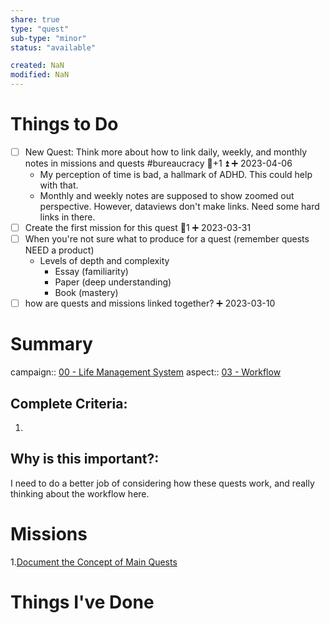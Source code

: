 ```yaml
---
share: true
type: "quest"
sub-type: "minor"
status: "available"

created: NaN 
modified: NaN
---
```

 
 
# Things to Do
- [ ] New Quest: Think more about how to link daily, weekly, and monthly notes in missions and quests  #bureaucracy 🥄+1 ⏫ ➕ 2023-04-06
	- My perception of time is bad, a hallmark of ADHD.  This could help with that.
	- Monthly and weekly notes are supposed to show zoomed out perspective.  However, dataviews don't make links.  Need some hard links in there.
- [ ] Create the first mission for this quest 🥄1 ➕ 2023-03-31
- [ ] When you're not sure what to produce for a quest (remember quests NEED a product) 
	- Levels of depth and complexity
		- Essay (familiarity)
		- Paper (deep understanding)
		- Book (mastery)
- [ ] how are quests and missions linked together? ➕ 2023-03-10 
# Summary
campaign:: [00 - Life Management System](./00%20-%20Life%20Management%20System.md)
aspect:: [03 - Workflow](./03%20-%20Workflow.md)

## Complete Criteria:
1. 

## Why is this important?:
I need to do a better job of considering how these quests work, and really thinking about the workflow here.  
# Missions
1.[Document the Concept of Main Quests](Document%20the%20Concept%20of%20Main%20Quests.md)

# Things I've Done